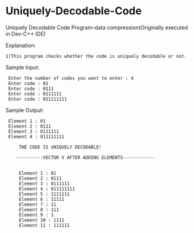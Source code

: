 # Uniquely-Decodable-Code
Uniquely Decodable Code Program-data compression(Originally executed in Dev-C++ IDE)

Explanation:

    1)This program checks whether the code is uniquely decodable or not.

Sample Input:
      
     Enter the number of codes you want to enter : 4
     Enter code : 01
     Enter code : 0111
     Enter code : 0111111
     Enter code : 011111111
     
Sample Output: 
    
     Element 1 : 01
     Element 2 : 0111
     Element 3 : 0111111
     Element 4 : 011111111
      
         THE CODE IS UNIQUELY DECODABLE!

        ----------VECTOR V AFTER ADDING ELEMENTS------------


         Element 1 : 01
         Element 2 : 0111
         Element 3 : 0111111
         Element 4 : 011111111
         Element 5 : 1111111
         Element 6 : 11111
         Element 7 : 11
         Element 8 : 111
         Element 9 : 1
         Element 10 : 1111
         Element 11 : 111111
      
